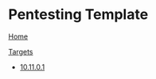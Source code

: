 # Pentesting Template

[Home](index.md)

[Targets]()

  * [10.11.0.1](10.11.0.1/index.md)




<!--[gimmick:themechooser](Wiki Theme) -->

<!-- Code for collapse and expand -->
<script type="text/javascript">
$(document).ready(function() {
$('div.view').hide();
$('div.slide').click(function() {
$(this).next('div.view').slideToggle('fast');
return false;
});
});
</script>
